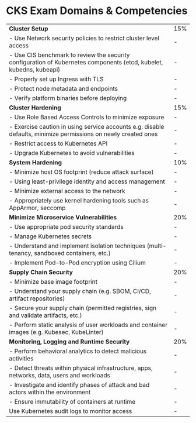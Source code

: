 # CKS Exam Domains & Competencies

|    | |
|---------------|-----|
| **Cluster Setup** | 15% |
| - Use Network security policies to restrict cluster level access|-|
| - Use CIS benchmark to review the security configuration of Kubernetes components (etcd, kubelet, kubedns, kubeapi)|-|
| - Properly set up Ingress with TLS|-|
| - Protect node metadata and endpoints|-|
| - Verify platform binaries before deploying|-|
| **Cluster Hardening** | 15% |
| - Use Role Based Access Controls to minimize exposure|-|
| - Exercise caution in using service accounts e.g. disable defaults, minimize permissions on newly created ones|-|
| - Restrict access to Kubernetes API|-|
| - Upgrade Kubernetes to avoid vulnerabilities|-|
| **System Hardening** | 10% |
| - Minimize host OS footprint (reduce attack surface)|-|
| - Using least-privilege identity and access management|-|
| - Minimize external access to the network|-|
| - Appropriately use kernel hardening tools such as AppArmor, seccomp|-|
| **Minimize Microservice Vulnerabilities** | 20% |
| - Use appropriate pod security standards|-|
| - Manage Kubernetes secrets|-|
| - Understand and implement isolation techniques (multi-tenancy, sandboxed containers, etc.)|-|
| - Implement Pod-to-Pod encryption using Cilium|-|
| **Supply Chain Security** | 20% |
| - Minimize base image footprint|-|
| - Understand your supply chain (e.g. SBOM, CI/CD, artifact repositories)|-|
| - Secure your supply chain (permitted registries, sign and validate artifacts, etc.)|-|
| - Perform static analysis of user workloads and container images (e.g. Kubesec, KubeLinter)|-|
| **Monitoring, Logging and Runtime Security** | 20% | 
| - Perform behavioral analytics to detect malicious activities|-|
| - Detect threats within physical infrastructure, apps, networks, data, users and workloads|-|
| - Investigate and identify phases of attack and bad actors within the environment|-|
| - Ensure immutability of containers at runtime|-|
| Use Kubernetes audit logs to monitor access|-|
